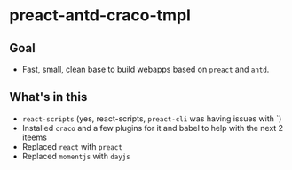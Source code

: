 # preact-antd-craco-tmpl

## Goal

- Fast, small, clean base to build webapps based on `preact` and `antd`.

## What's in this

- `react-scripts` (yes, react-scripts, `preact-cli` was having issues with `)
- Installed `craco` and a few plugins for it and babel to help with the next 2 iteems
- Replaced `react` with `preact`
- Replaced `momentjs` with `dayjs`
